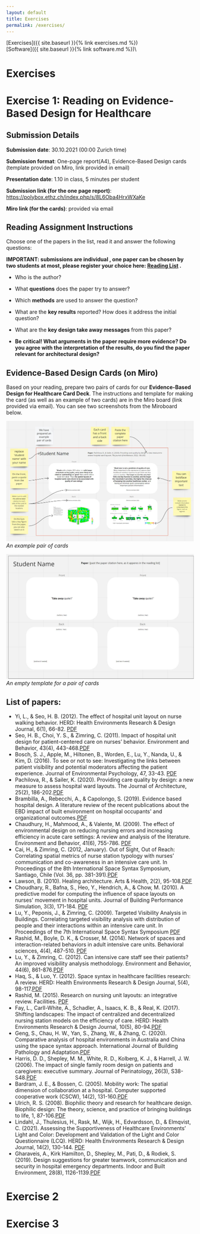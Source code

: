 ```yaml
---
layout: default
title: Exercises
permalink: /exercises/
---
```


[Exercises]({{ site.baseurl }}{% link exercises.md %})\
[Software]({{ site.baseurl }}{% link software.md %})\

# Exercises

# Exercise 1: Reading on Evidence-Based Design for Healthcare  

## Submission Details 
**Submission date**: 30.10.2021 (00:00 Zurich time)

**Submission format**: One-page report(A4), Evidence-Based Design cards (template provided on Miro, link provided in email) 

**Presentation date**: 1.10 in class, 5 minutes per student

**Submission link (for the one page report)**: https://polybox.ethz.ch/index.php/s/8L6Oba4HrxWXaKe

**Miro link (for the cards)**: provided via email


## Reading Assignment Instructions 

Choose one of the papers in the list, read it and answer the following questions:

**IMPORTANT: submissions are individual , one paper can be chosen by two students at most, please register your choice here: [Reading List](https://docs.google.com/spreadsheets/d/1rc-Cqsg77d6jgiE8nTF9AUOyNM0h71KzvZEkXmHIEQo/edit?usp=sharing) .**

  * Who is the author?

  * What **questions** does the paper try to answer? 

  * Which **methods** are used to answer the question?

  * What are the **key results** reported? How does it address the initial question?

  * What are the **key design take away messages** from this paper? 

  * **Be critical! What arguments in the paper require more evidence?  Do you agree with the interpretation of the results, do you find the paper    relevant for architectural design?** 

## Evidence-Based Design Cards (on Miro)
Based on your reading, prepare two pairs of cards for our **Evidence-Based Design for Healthcare Card Deck**. 
The instructions and template for making the card (as well as an example of two cards) are in the Miro board (link provided via email).
You can see two screenshots from the Miroboard below. 

![An example pair of cards](/ExampleCard.jpg)
*An example pair of cards*

![An empty template for a pair of cards](/TemplateCard.jpg)
*An empty template for a pair of cards*

## List of papers: 

* Yi, L., & Seo, H. B. (2012). The effect of hospital unit layout on nurse walking behavior. HERD: Health Environments Research & Design Journal, 6(1), 66-82. [PDF](https://polybox.ethz.ch/index.php/s/9AUBzLIGR2Yd6V0)
* Seo, H. B., Choi, Y. S., & Zimring, C. (2011). Impact of hospital unit design for patient-centered care on nurses’ behavior. Environment and Behavior, 43(4), 443-468.[PDF](https://polybox.ethz.ch/index.php/s/dObPtSGV57LwEgn)
* Bosch, S. J., Apple, M., Hiltonen, B., Worden, E., Lu, Y., Nanda, U., & Kim, D. (2016). To see or not to see: Investigating the links between patient visibility and potential moderators affecting the patient experience. Journal of Environmental Psychology, 47, 33-43. [PDF](https://polybox.ethz.ch/index.php/s/eClwKt7Zv2esnz4)
* Pachilova, R., & Sailer, K. (2020). Providing care quality by design: a new measure to assess hospital ward layouts. The Journal of Architecture, 25(2), 186-202.[PDF](https://polybox.ethz.ch/index.php/s/cyQj7vlPZCopdU6)
* Brambilla, A., Rebecchi, A., & Capolongo, S. (2019). Evidence based hospital design. A literature review of the recent publications about the EBD impact of built environment on hospital occupants' and organizational outcomes.[PDF](https://polybox.ethz.ch/index.php/s/oo5JOpfKgXgpqcL)
* Chaudhury, H., Mahmood, A., & Valente, M. (2009). The effect of environmental design on reducing nursing errors and increasing efficiency in acute care settings: A review and analysis of the literature. Environment and Behavior, 41(6), 755-786. 
[PDF](https://polybox.ethz.ch/index.php/s/Sf264jobIxny5s1)
* Cai, H., & Zimring, C. (2012, January). Out of Sight, Out of Reach: Correlating spatial metrics of nurse station typology with nurses’ communication and co-awareness in an intensive care unit. In Proceedings of the 8th International Space Syntax Symposium, Santiago, Chile (Vol. 36, pp. 381-391).[PDF](https://polybox.ethz.ch/index.php/s/tK6MbFLk9W0vud4)
* Lawson, B. (2010). Healing architecture. Arts & Health, 2(2), 95-108.[PDF](https://polybox.ethz.ch/index.php/s/Wx4sbefHZE5IgHL)
* Choudhary, R., Bafna, S., Heo, Y., Hendrich, A., & Chow, M. (2010). A predictive model for computing the influence of space layouts on nurses' movement in hospital units. Journal of Building Performance Simulation, 3(3), 171-184. [PDF](https://polybox.ethz.ch/index.php/s/UkVV2VIVppWmuKW)
* Lu, Y., Peponis, J., & Zimring, C. (2009). Targeted Visibility Analysis in Buildings. Correlating targeted visibility analysis with distribution of people and their interactions within an intensive care unit. In Proceedings of the 7th International Space Syntax Symposium [PDF](https://polybox.ethz.ch/index.php/s/qVWs9D0AMGqvubt)
* Rashid, M., Boyle, D. K., & Crosser, M. (2014). Network of spaces and interaction-related behaviors in adult intensive care units. Behavioral sciences, 4(4), 487-510. [PDF](https://polybox.ethz.ch/index.php/s/dfrO8Jg0KothW1M)
* Lu, Y., & Zimring, C. (2012). Can intensive care staff see their patients? An improved visibility analysis methodology. Environment and Behavior, 44(6), 861-876.[PDF](https://polybox.ethz.ch/index.php/s/u79LxASwFeXEV8c)
* Haq, S., & Luo, Y. (2012). Space syntax in healthcare facilities research: A review. HERD: Health Environments Research & Design Journal, 5(4), 98-117.[PDF](https://polybox.ethz.ch/index.php/s/wvGnkFrSzVlGniN)
* Rashid, M. (2015). Research on nursing unit layouts: an integrative review. Facilities. [PDF](https://polybox.ethz.ch/index.php/s/ak0ko2b8SdIpQAm)
* Fay, L., Carll-White, A., Schadler, A., Isaacs, K. B., & Real, K. (2017). Shifting landscapes: The impact of centralized and decentralized nursing station models on the efficiency of care. HERD: Health Environments Research & Design Journal, 10(5), 80-94.[PDF](https://polybox.ethz.ch/index.php/s/O7fVUC2cHBA323j)
* Geng, S., Chau, H. W., Yan, S., Zhang, W., & Zhang, C. (2020). Comparative analysis of hospital environments in Australia and China using the space syntax approach. International Journal of Building Pathology and Adaptation.[PDF](https://polybox.ethz.ch/index.php/s/fn1I4IZPHCnpDhh)
* Harris, D. D., Shepley, M. M., White, R. D., Kolberg, K. J., & Harrell, J. W. (2006). The impact of single family room design on patients and caregivers: executive summary. Journal of Perinatology, 26(3), S38-S48.[PDF](https://polybox.ethz.ch/index.php/s/f1bgdZwZ7qYlUfD)
* Bardram, J. E., & Bossen, C. (2005). Mobility work: The spatial dimension of collaboration at a hospital. Computer supported cooperative work (CSCW), 14(2), 131-160.[PDF](https://polybox.ethz.ch/index.php/s/w5vy6bhqpfx5xJR)
* Ulrich, R. S. (2008). Biophilic theory and research for healthcare design. Biophilic design: The theory, science, and practice of bringing buildings to life, 1, 87-106.[PDF](https://polybox.ethz.ch/index.php/s/zP8IhvAZqrLp1Dy)
* Lindahl, J., Thulesius, H., Rask, M., Wijk, H., Edvardsson, D., & Elmqvist, C. (2021). Assessing the Supportiveness of Healthcare Environments’ Light and Color: Development and Validation of the Light and Color Questionnaire (LCQ). HERD: Health Environments Research & Design Journal, 14(2), 130-144. [PDF](https://polybox.ethz.ch/index.php/s/sx61nMH6xBF7spR)
* Gharaveis, A., Kirk Hamilton, D., Shepley, M., Pati, D., & Rodiek, S. (2019). Design suggestions for greater teamwork, communication and security in hospital emergency departments. Indoor and Built Environment, 28(8), 1126-1139.[PDF](https://polybox.ethz.ch/index.php/s/pDaNKydJYVuDlsZ)

# Exercise 2
# Exercise 3

